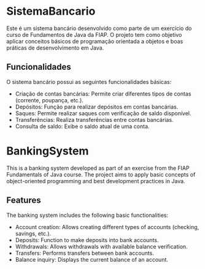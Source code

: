 # SistemaBancario
Este é um sistema bancário desenvolvido como parte de um exercício do curso de Fundamentos de Java da FIAP. O projeto tem como objetivo aplicar conceitos básicos de programação orientada a objetos e boas práticas de desenvolvimento em Java.

## Funcionalidades
O sistema bancário possui as seguintes funcionalidades básicas:

* Criação de contas bancárias: Permite criar diferentes tipos de contas (corrente, poupança, etc.).
* Depósitos: Função para realizar depósitos em contas bancárias.
* Saques: Permite realizar saques com verificação de saldo disponível.
* Transferências: Realiza transferências entre contas bancárias.
* Consulta de saldo: Exibe o saldo atual de uma conta.

# BankingSystem
This is a banking system developed as part of an exercise from the FIAP Fundamentals of Java course. The project aims to apply basic concepts of object-oriented programming and best development practices in Java.

## Features
The banking system includes the following basic functionalities:

* Account creation: Allows creating different types of accounts (checking, savings, etc.).
* Deposits: Function to make deposits into bank accounts.
* Withdrawals: Allows withdrawals with available balance verification.
* Transfers: Performs transfers between bank accounts.
* Balance inquiry: Displays the current balance of an account.
